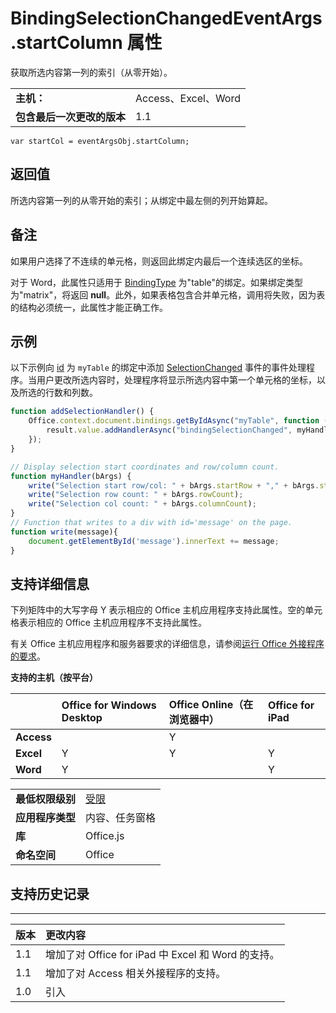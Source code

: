 
# BindingSelectionChangedEventArgs.startColumn 属性
获取所选内容第一列的索引（从零开始）。

|||
|:-----|:-----|
|**主机：**|Access、Excel、Word|
|**包含最后一次更改的版本**|1.1|

```
var startCol = eventArgsObj.startColumn;
```


## 返回值

所选内容第一列的从零开始的索引；从绑定中最左侧的列开始算起。


## 备注

如果用户选择了不连续的单元格，则返回此绑定内最后一个连续选区的坐标。 

对于 Word，此属性只适用于 [BindingType](../../reference/shared/bindingtype-enumeration.md) 为"table"的绑定。如果绑定类型为"matrix"，将返回 **null**。此外，如果表格包含合并单元格，调用将失败，因为表的结构必须统一，此属性才能正确工作。


## 示例

以下示例向 [id](../../reference/shared/binding.bindingselectionchangedevent.md) 为 `myTable` 的绑定中添加 [SelectionChanged](../../reference/shared/binding.id.md) 事件的事件处理程序。当用户更改所选内容时，处理程序将显示所选内容中第一个单元格的坐标，以及所选的行数和列数。


```js
function addSelectionHandler() {
    Office.context.document.bindings.getByIdAsync("myTable", function (result) {
        result.value.addHandlerAsync("bindingSelectionChanged", myHandler);
    });
}

// Display selection start coordinates and row/column count.
function myHandler(bArgs) {
    write("Selection start row/col: " + bArgs.startRow + "," + bArgs.startColumn);
    write("Selection row count: " + bArgs.rowCount);
    write("Selection col count: " + bArgs.columnCount);
}
// Function that writes to a div with id='message' on the page.
function write(message){
    document.getElementById('message').innerText += message; 
}
```


## 支持详细信息


下列矩阵中的大写字母 Y 表示相应的 Office 主机应用程序支持此属性。空的单元格表示相应的 Office 主机应用程序不支持此属性。

有关 Office 主机应用程序和服务器要求的详细信息，请参阅[运行 Office 外接程序的要求](../../docs/overview/requirements-for-running-office-add-ins.md)。


**支持的主机（按平台）**


||**Office for Windows Desktop**|**Office Online（在浏览器中）**|**Office for iPad**|
|:-----|:-----|:-----|:-----|
|**Access**||Y||
|**Excel**|Y|Y|Y|
|**Word**|Y||Y|

|||
|:-----|:-----|
|**最低权限级别**|[受限](../../docs/develop/requesting-permissions-for-api-use-in-content-and-task-pane-add-ins.md)|
|**应用程序类型**|内容、任务窗格|
|**库**|Office.js|
|**命名空间**|Office|

## 支持历史记录



****


|**版本**|**更改内容**|
|:-----|:-----|
|1.1|增加了对 Office for iPad 中 Excel 和 Word 的支持。|
|1.1|增加了对 Access 相关外接程序的支持。|
|1.0|引入|
